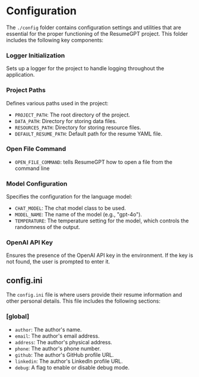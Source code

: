 # Configuration

The `./config` folder contains configuration settings and utilities that are essential for the proper functioning of the ResumeGPT project. This folder includes the following key components:

### Logger Initialization
Sets up a logger for the project to handle logging throughout the application.

### Project Paths
Defines various paths used in the project:
- `PROJECT_PATH`: The root directory of the project.
- `DATA_PATH`: Directory for storing data files.
- `RESOURCES_PATH`: Directory for storing resource files.
- `DEFAULT_RESUME_PATH`: Default path for the resume YAML file.

### Open File Command
- `OPEN_FILE_COMMAND`: tells ResumeGPT how to open a file from the command line

### Model Configuration
Specifies the configuration for the language model:
- `CHAT_MODEL`: The chat model class to be used.
- `MODEL_NAME`: The name of the model (e.g., "gpt-4o").
- `TEMPERATURE`: The temperature setting for the model, which controls the randomness of the output.

### OpenAI API Key
Ensures the presence of the OpenAI API key in the environment. If the key is not found, the user is prompted to enter it.

## config.ini

The `config.ini` file is where users provide their resume information and other personal details. This file includes the following sections:

### [global]
- `author`: The author's name.
- `email`: The author's email address.
- `address`: The author's physical address.
- `phone`: The author's phone number.
- `github`: The author's GitHub profile URL.
- `linkedin`: The author's LinkedIn profile URL.
- `debug`: A flag to enable or disable debug mode.
